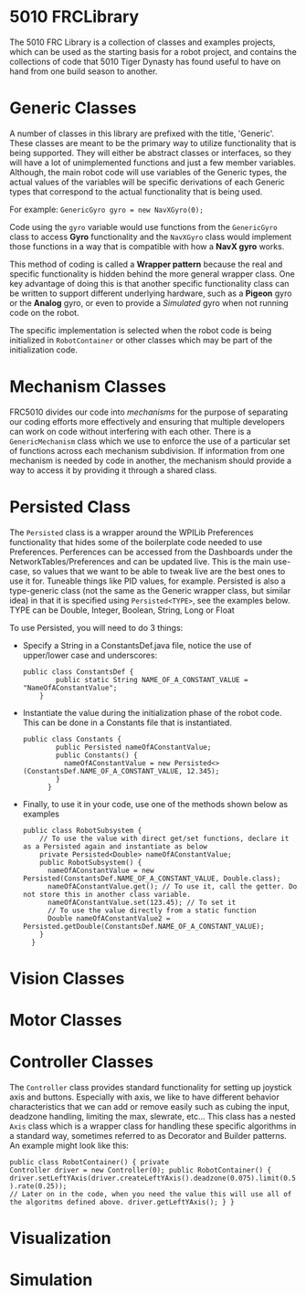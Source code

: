 # 5010 FRCLibrary
The 5010 FRC Library is a collection of classes and examples projects, which can be used as the starting basis for a robot project, and contains the collections of code that 5010 Tiger Dynasty has found useful to have on hand from one build season to another.

# Generic Classes
A number of classes in this library are prefixed with the title, 'Generic'. These classes are meant to be the primary way to utilize functionality that is being supported. They will either be abstract classes or interfaces, so they will have a lot of unimplemented functions and just a few member variables. Although, the main robot code will use variables of the Generic types, the actual values of the variables will be specific derivations of each Generic types that correspond to the actual functionality that is being used.<p>

For example: <code>GenericGyro gyro = new NavXGyro(0);</code><p>

Code using the <code>gyro</code> variable would use functions from the <code>GenericGyro</code> class to access <b>Gyro</b> functionality and the <code>NavXGyro</code> class would implement those functions in a way that is compatible with how a <b>NavX gyro</b> works.<p>

This method of coding is called a <b>Wrapper pattern</b> because the real and specific functionality is hidden behind the more general wrapper class. One key advantage of doing this is that another specific functionality class can be written to support different underlying hardware, such as a <b>Pigeon</b> gyro or the <b>Analog</b> gyro, or even to provide a <i>Simulated</i> gyro when not running code on the robot.<p>
The specific implementation is selected when the robot code is being initialized in <code>RobotContainer</code> or other classes which may be part of the initialization code.  

# Mechanism Classes
FRC5010 divides our code into <i>mechanisms</i> for the purpose of separating our coding efforts more effectively and ensuring that multiple developers can work on code without interfering with each other. There is a <code>GenericMechanism</code> class which we use to enforce the use of a particular set of functions across each mechanism subdivision. If information from one mechanism is needed by code in another, the mechanism should provide a way to access it by providing it through a shared class.
  
# Persisted Class
The <code>Persisted</code> class is a wrapper around the WPILib Preferences functionality that hides some of the boilerplate code needed to use Preferences. Perferences can be accessed from the Dashboards under the NetworkTables/Preferences and can be updated live. This is the main use-case, so values that we want to be able to tweak live are the best ones to use it for. Tuneable things like PID values, for example. Persisted is also a type-generic class (not the same as the Generic wrapper class, but similar idea) in that it is specified using <code>Persisted&lt;TYPE&gt;</code>, see the examples below. TYPE can be Double, Integer, Boolean, String, Long or Float<p>
To use Persisted, you will need to do 3 things:
<ul>
  <li> Specify a String in a ConstantsDef.java file, notice the use of upper/lower case and underscores: <p>
<code>public class ConstantsDef {
        public static String NAME_OF_A_CONSTANT_VALUE = "NameOfAConstantValue";
    }</code>
  </li>
  <li> Instantiate the value during the initialization phase of the robot code. This can be done in a Constants file that is instantiated.<p>
  <code>public class Constants {
        public Persisted<Double> nameOfAConstantValue;
        public Constants() {
          nameOfAConstantValue = new Persisted<>(ConstantsDef.NAME_OF_A_CONSTANT_VALUE, 12.345);
        }
      }
</code>   
  </li>
  <li> Finally, to use it in your code, use one of the methods shown below as examples<p>
<code>public class RobotSubsystem {
    // To use the value with direct get/set functions, declare it as a Persisted<TYPE> again and instantiate as below
    private Persisted&lt;Double&gt; nameOfAConstantValue;
    public RobotSubsystem() {
      nameOfAConstantValue = new Persisted<Double>(ConstantsDef.NAME_OF_A_CONSTANT_VALUE, Double.class);
      nameOfAConstantValue.get(); // To use it, call the getter. Do not store this in another class variable.
      nameOfAConstantValue.set(123.45); // To set it
      // To use the value directly from a static function
      Double nameOfAConstantValue2 = Persisted.getDouble(ConstantsDef.NAME_OF_A_CONSTANT_VALUE);
    }
  }
</code>
  </li>  
</ul>  

# Vision Classes

# Motor Classes

# Controller Classes
The <code>Controller</code> class provides standard functionality for setting up joystick axis and buttons. Especially with axis, we like to have different behavior characteristics that we can add or remove easily such as cubing the input, deadzone handling, limiting the max, slewrate, etc... This class has a nested <code>Axis</code> class which is a wrapper class for handling these specific algorithms in a standard way, sometimes referred to as Decorator and Builder patterns. An example might look like this:<p>
<code>public class RobotContainer() {
    private Controller driver = new Controller(0);
    public RobotContainer() {
      driver.setLeftYAxis(driver.createLeftYAxis().deadzone(0.075).limit(0.5).rate(0.25));
      // Later on in the code, when you need the value this will use all of the algoritms defined above.
      driver.getLeftYAxis();
    }
}</code>
  
# Visualization

# Simulation
